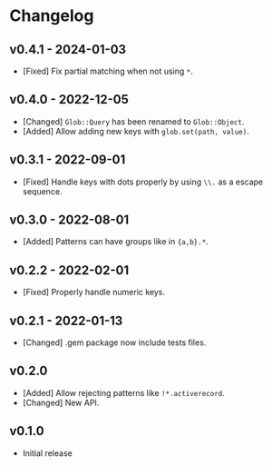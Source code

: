 # Changelog

<!--
Prefix your message with one of the following:

- [Added] for new features.
- [Changed] for changes in existing functionality.
- [Deprecated] for soon-to-be removed features.
- [Removed] for now removed features.
- [Fixed] for any bug fixes.
- [Security] in case of vulnerabilities.
-->

## v0.4.1 - 2024-01-03

- [Fixed] Fix partial matching when not using `*`.

## v0.4.0 - 2022-12-05

- [Changed] `Glob::Query` has been renamed to `Glob::Object`.
- [Added] Allow adding new keys with `glob.set(path, value)`.

## v0.3.1 - 2022-09-01

- [Fixed] Handle keys with dots properly by using `\\.` as a escape sequence.

## v0.3.0 - 2022-08-01

- [Added] Patterns can have groups like in `{a,b}.*`.

## v0.2.2 - 2022-02-01

- [Fixed] Properly handle numeric keys.

## v0.2.1 - 2022-01-13

- [Changed] .gem package now include tests files.

## v0.2.0

- [Added] Allow rejecting patterns like `!*.activerecord`.
- [Changed] New API.

## v0.1.0

- Initial release
